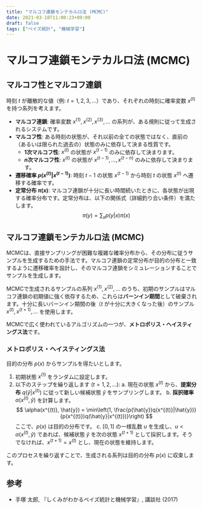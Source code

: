 ```yaml
---
title: "マルコフ連鎖モンテカルロ法 (MCMC)"
date: 2021-03-18T11:00:23+09:00
draft: false
tags: ["ベイズ統計", "機械学習"] 
---
```

<!--more-->
# マルコフ連鎖モンテカルロ法 (MCMC)

## マルコフ性とマルコフ連鎖

時刻 $t$ が離散的な値（例: $t=1, 2, 3, \dots$）であり、それぞれの時刻に確率変数 $x^{(t)}$ を持つ系列を考えます。

-   **マルコフ連鎖**: 確率変数 $x^{(1)}, x^{(2)}, x^{(3)}, \dots$ の系列が、ある規則に従って生成されるシステムです。
-   **マルコフ性**: ある時刻の状態が、それ以前の全ての状態ではなく、直前の（あるいは限られた過去の）状態のみに依存して決まる性質です。
    -   **1次マルコフ性**: $x^{(t)}$ の状態が $x^{(t-1)}$ のみに依存して決まります。
    -   **$n$次マルコフ性**: $x^{(t)}$ の状態が $x^{(t-1)}, \dots, x^{(t-n)}$ のみに依存して決まります。
-   **遷移確率 $p(x^{(t)}|x^{(t-1)})$**: 時刻 $t-1$ の状態 $x^{(t-1)}$ から時刻 $t$ の状態 $x^{(t)}$ へ遷移する確率です。
-   **定常分布 $\pi(x)$**: マルコフ連鎖が十分に長い時間続いたときに、各状態が出現する確率分布です。定常分布は、以下の関係式（詳細釣り合い条件）を満たします。
    $$ \pi(y) = \sum_x p(y|x)\pi(x) $$

## マルコフ連鎖モンテカルロ法 (MCMC)

MCMCは、直接サンプリングが困難な複雑な確率分布から、その分布に従うサンプルを生成するための手法です。マルコフ連鎖の定常分布が目的の分布と一致するように遷移確率を設計し、そのマルコフ連鎖をシミュレーションすることでサンプルを生成します。

MCMCで生成されるサンプルの系列 $x^{(1)}, x^{(2)}, \dots$ のうち、初期のサンプルはマルコフ連鎖の初期値に強く依存するため、これらは**バーンイン期間**として破棄されます。十分に長いバーンイン期間の後（$t$ が十分に大きくなった後）のサンプル $x^{(t)}, x^{(t+1)}, \dots$ を使用します。

MCMCで広く使われているアルゴリズムの一つが、**メトロポリス・ヘイスティングス法**です。

### メトロポリス・ヘイスティングス法

目的の分布 $p(x)$ からサンプルを得たいとします。

1.  初期状態 $x^{(1)}$ をランダムに設定します。
2.  以下のステップを繰り返します ($t=1, 2, \dots$):
    a.  現在の状態 $x^{(t)}$ から、**提案分布** $q(\hat{y}|x^{(t)})$ に従って新しい候補状態 $\hat{y}$ をサンプリングします。
    b.  **採択確率** $\alpha(x^{(t)}, \hat{y})$ を計算します。
        $$ \alpha(x^{(t)}, \hat{y}) = \min\left(1, \frac{p(\hat{y})q(x^{(t)}|\hat{y})}{p(x^{(t)})q(\hat{y}|x^{(t)})}\right) $$
        ここで、$p(x)$ は目的の分布です。
    c.  $[0, 1]$ の一様乱数 $u$ を生成し、$u < \alpha(x^{(t)}, \hat{y})$ であれば、候補状態 $\hat{y}$ を次の状態 $x^{(t+1)}$ として採択します。そうでなければ、$x^{(t+1)} = x^{(t)}$ とし、現在の状態を維持します。

このプロセスを繰り返すことで、生成される系列は目的の分布 $p(x)$ に収束します。

## 参考
-   手塚 太郎, 『しくみがわかるベイズ統計と機械学習』, 講談社 (2017)